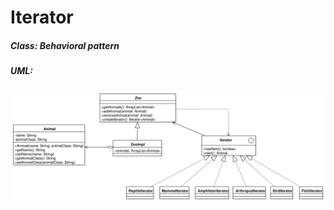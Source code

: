 # Iterator

##### Class: Behavioral pattern

##### UML:

<img src="https://github.com/CamiloJr/design-patterns-gof/blob/main/iterator/iterator-uml.jpg" width="800" />

